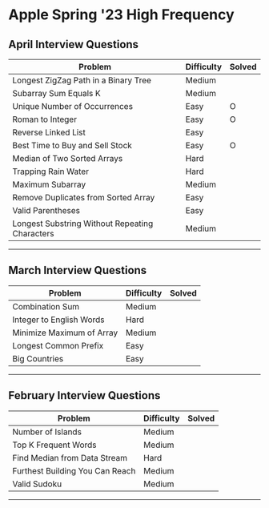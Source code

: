 # **Apple Spring '23 High Frequency**

## **April Interview Questions**

| **Problem**                                    | **Difficulty** | **Solved** |
| ---------------------------------------------- | -------------- | ---------- |
| Longest ZigZag Path in a Binary Tree           | Medium         |            |
| Subarray Sum Equals K                          | Medium         |            |
| Unique Number of Occurrences                   | Easy           | O          |
| Roman to Integer                               | Easy           | O          |
| Reverse Linked List                            | Easy           |            |
| Best Time to Buy and Sell Stock                | Easy           | O          |
| Median of Two Sorted Arrays                    | Hard           |            |
| Trapping Rain Water                            | Hard           |            |
| Maximum Subarray                               | Medium         |            |
| Remove Duplicates from Sorted Array            | Easy           |            |
| Valid Parentheses                              | Easy           |            |
| Longest Substring Without Repeating Characters | Medium         |            |

---

## **March Interview Questions**

| **Problem**               | **Difficulty** | **Solved** |
| ------------------------- | -------------- | ---------- |
| Combination Sum           | Medium         |            |
| Integer to English Words  | Hard           |            |
| Minimize Maximum of Array | Medium         |            |
| Longest Common Prefix     | Easy           |            |
| Big Countries             | Easy           |            |

---

## **February Interview Questions**

| **Problem**                     | **Difficulty** | **Solved** |
| ------------------------------- | -------------- | ---------- |
| Number of Islands               | Medium         |            |
| Top K Frequent Words            | Medium         |            |
| Find Median from Data Stream    | Hard           |            |
| Furthest Building You Can Reach | Medium         |            |
| Valid Sudoku                    | Medium         |            |

---

